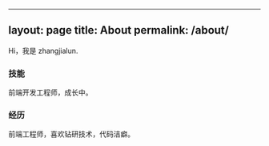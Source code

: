 <!--
 * @Author: 张佳伦
 * @Date: 2020-11-11 16:20:21
 * @LastEditors: Do not edit
 * @LastEditTime: 2020-11-16 17:40:06
 * @Description: change file
-->
---
layout: page
title: About
permalink: /about/
---

Hi，我是 zhangjialun.

### 技能

前端开发工程师，成长中。


### 经历

前端工程师，喜欢钻研技术，代码洁癖。



